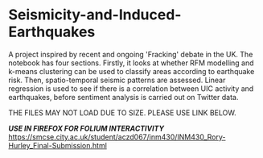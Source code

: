 # Seismicity-and-Induced-Earthquakes
A project inspired by recent and ongoing 'Fracking' debate in the UK. The notebook has four sections. 
Firstly, it looks at whether RFM modelling and k-means clustering can be used to classify areas according to earthquake risk. 
Then, spatio-temporal seismic patterns are assessed. Linear regression is used to see if there is a correlation between UIC activity 
and earthquakes, before sentiment analysis is carried out on Twitter data.

THE FILES MAY NOT LOAD DUE TO SIZE. PLEASE USE LINK BELOW.

***USE IN FIREFOX FOR FOLIUM INTERACTIVITY***
https://smcse.city.ac.uk/student/aczd067/inm430/INM430_Rory-Hurley_Final-Submission.html

